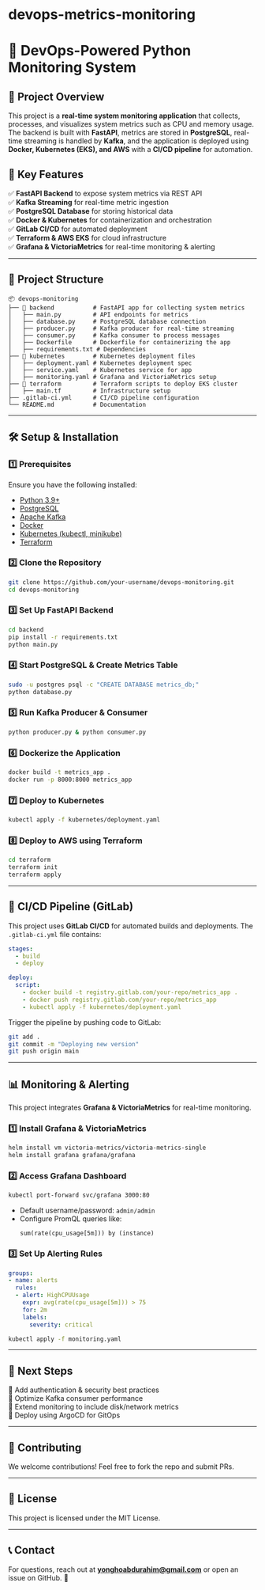 # devops-metrics-monitoring

# 🚀 DevOps-Powered Python Monitoring System

## 📌 Project Overview
This project is a **real-time system monitoring application** that collects, processes, and visualizes system metrics such as CPU and memory usage. The backend is built with **FastAPI**, metrics are stored in **PostgreSQL**, real-time streaming is handled by **Kafka**, and the application is deployed using **Docker, Kubernetes (EKS), and AWS** with a **CI/CD pipeline** for automation.

## 🎯 Key Features
✅ **FastAPI Backend** to expose system metrics via REST API  
✅ **Kafka Streaming** for real-time metric ingestion  
✅ **PostgreSQL Database** for storing historical data  
✅ **Docker & Kubernetes** for containerization and orchestration  
✅ **GitLab CI/CD** for automated deployment  
✅ **Terraform & AWS EKS** for cloud infrastructure  
✅ **Grafana & VictoriaMetrics** for real-time monitoring & alerting  

---

## 📂 Project Structure
```
📦 devops-monitoring
├── 📂 backend           # FastAPI app for collecting system metrics
│   ├── main.py         # API endpoints for metrics
│   ├── database.py     # PostgreSQL database connection
│   ├── producer.py     # Kafka producer for real-time streaming
│   ├── consumer.py     # Kafka consumer to process messages
│   ├── Dockerfile      # Dockerfile for containerizing the app
│   ├── requirements.txt # Dependencies
├── 📂 kubernetes        # Kubernetes deployment files
│   ├── deployment.yaml # Kubernetes deployment spec
│   ├── service.yaml    # Kubernetes service for app
│   ├── monitoring.yaml # Grafana and VictoriaMetrics setup
├── 📂 terraform         # Terraform scripts to deploy EKS cluster
│   ├── main.tf         # Infrastructure setup
├── .gitlab-ci.yml      # CI/CD pipeline configuration
└── README.md           # Documentation
```

---

## 🛠️ Setup & Installation

### **1️⃣ Prerequisites**
Ensure you have the following installed:
- [Python 3.9+](https://www.python.org/downloads/)
- [PostgreSQL](https://www.postgresql.org/)
- [Apache Kafka](https://kafka.apache.org/)
- [Docker](https://www.docker.com/)
- [Kubernetes (kubectl, minikube)](https://kubernetes.io/)
- [Terraform](https://www.terraform.io/)

### **2️⃣ Clone the Repository**
```bash
git clone https://github.com/your-username/devops-monitoring.git
cd devops-monitoring
```

### **3️⃣ Set Up FastAPI Backend**
```bash
cd backend
pip install -r requirements.txt
python main.py
```

### **4️⃣ Start PostgreSQL & Create Metrics Table**
```bash
sudo -u postgres psql -c "CREATE DATABASE metrics_db;"
python database.py
```

### **5️⃣ Run Kafka Producer & Consumer**
```bash
python producer.py & python consumer.py
```

### **6️⃣ Dockerize the Application**
```bash
docker build -t metrics_app .
docker run -p 8000:8000 metrics_app
```

### **7️⃣ Deploy to Kubernetes**
```bash
kubectl apply -f kubernetes/deployment.yaml
```

### **8️⃣ Deploy to AWS using Terraform**
```bash
cd terraform
terraform init
terraform apply
```

---

## 🚀 CI/CD Pipeline (GitLab)

This project uses **GitLab CI/CD** for automated builds and deployments. The `.gitlab-ci.yml` file contains:
```yaml
stages:
  - build
  - deploy

deploy:
  script:
    - docker build -t registry.gitlab.com/your-repo/metrics_app .
    - docker push registry.gitlab.com/your-repo/metrics_app
    - kubectl apply -f kubernetes/deployment.yaml
```

Trigger the pipeline by pushing code to GitLab:
```bash
git add .
git commit -m "Deploying new version"
git push origin main
```

---

## 📊 Monitoring & Alerting
This project integrates **Grafana & VictoriaMetrics** for real-time monitoring.

### **1️⃣ Install Grafana & VictoriaMetrics**
```bash
helm install vm victoria-metrics/victoria-metrics-single
helm install grafana grafana/grafana
```

### **2️⃣ Access Grafana Dashboard**
```bash
kubectl port-forward svc/grafana 3000:80
```
- Default username/password: `admin/admin`
- Configure PromQL queries like:
  ```promql
  sum(rate(cpu_usage[5m])) by (instance)
  ```

### **3️⃣ Set Up Alerting Rules**
```yaml
groups:
- name: alerts
  rules:
  - alert: HighCPUUsage
    expr: avg(rate(cpu_usage[5m])) > 75
    for: 2m
    labels:
      severity: critical
```
```bash
kubectl apply -f monitoring.yaml
```

---

## 📌 Next Steps
📌 Add authentication & security best practices  
📌 Optimize Kafka consumer performance  
📌 Extend monitoring to include disk/network metrics  
📌 Deploy using ArgoCD for GitOps  

---

## 🤝 Contributing
We welcome contributions! Feel free to fork the repo and submit PRs. 

---

## 📜 License
This project is licensed under the MIT License.

---

## 📞 Contact
For questions, reach out at **yonghoabdurahim@gmail.com** or open an issue on GitHub. 🚀
